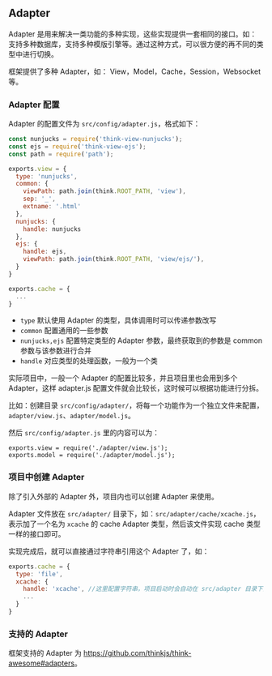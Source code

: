 ## Adapter

Adapter 是用来解决一类功能的多种实现，这些实现提供一套相同的接口。如：支持多种数据库，支持多种模版引擎等。通过这种方式，可以很方便的再不同的类型中进行切换。

框架提供了多种 Adapter，如： View，Model，Cache，Session，Websocket 等。

### Adapter 配置

Adapter 的配置文件为 `src/config/adapter.js`，格式如下：

```js
const nunjucks = require('think-view-nunjucks');
const ejs = require('think-view-ejs');
const path = require('path');

exports.view = {
  type: 'nunjucks',
  common: {
    viewPath: path.join(think.ROOT_PATH, 'view'),
    sep: '_',
    extname: '.html'
  },
  nunjucks: {
    handle: nunjucks
  },
  ejs: {
    handle: ejs,
    viewPath: path.join(think.ROOT_PATH, 'view/ejs/'),
  }
}

exports.cache = {
  ...
}
```

* `type` 默认使用 Adapter 的类型，具体调用时可以传递参数改写
* `common` 配置通用的一些参数
* `nunjucks,ejs` 配置特定类型的 Adapter 参数，最终获取到的参数是 common 参数与该参数进行合并
* `handle` 对应类型的处理函数，一般为一个类


实际项目中，一般一个 Adapter 的配置比较多，并且项目里也会用到多个 Adapter，这样 adapter.js 配置文件就会比较长，这时候可以根据功能进行分拆。

比如：创建目录 `src/config/adapter/`，将每一个功能作为一个独立文件来配置，`adapter/view.js`、`adapter/model.js`。

然后 `src/config/adapter.js` 里的内容可以为：

```
exports.view = require('./adapter/view.js');
exports.model = require('./adapter/model.js');
```

### 项目中创建 Adapter

除了引入外部的 Adapter 外，项目内也可以创建 Adapter 来使用。

Adapter 文件放在 `src/adapter/` 目录下，如：`src/adapter/cache/xcache.js`，表示加了一个名为 `xcache` 的 cache Adapter 类型，然后该文件实现 cache 类型一样的接口即可。

实现完成后，就可以直接通过字符串引用这个 Adapter 了，如：

```js
exports.cache = {
  type: 'file',
  xcache: {
    handle: 'xcache', //这里配置字符串，项目启动时会自动在 src/adapter 目录下查找
    ...
  }
}
```

### 支持的 Adapter

框架支持的 Adapter 为 <https://github.com/thinkjs/think-awesome#adapters>。